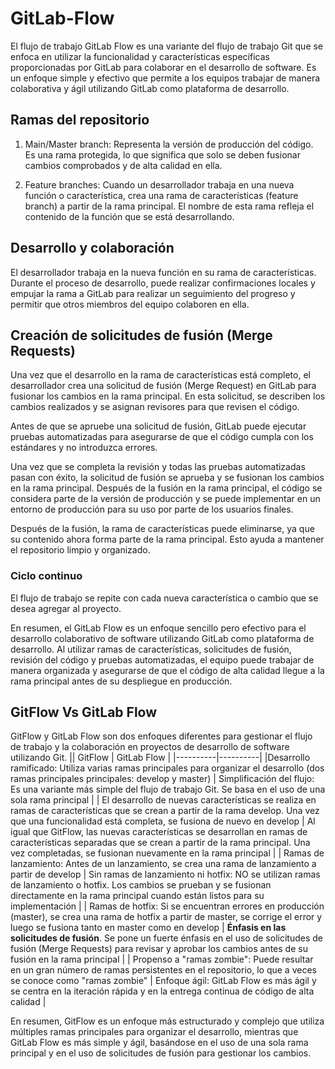 # GitLab-Flow

El flujo de trabajo GitLab Flow es una variante del flujo de trabajo Git que se enfoca en utilizar la funcionalidad y características específicas proporcionadas por GitLab para colaborar en el desarrollo de software. Es un enfoque simple y efectivo que permite a los equipos trabajar de manera colaborativa y ágil utilizando GitLab como plataforma de desarrollo.

## Ramas del repositorio

1. Main/Master branch: Representa la versión de producción del código. Es una rama protegida, lo que significa que solo se deben fusionar cambios comprobados y de alta calidad en ella.

2. Feature branches: Cuando un desarrollador trabaja en una nueva función o característica, crea una rama de características (feature branch) a partir de la rama principal. El nombre de esta rama refleja el contenido de la función que se está desarrollando.

## Desarrollo y colaboración

El desarrollador trabaja en la nueva función en su rama de características. Durante el proceso de desarrollo, puede realizar confirmaciones locales y empujar la rama a GitLab para realizar un seguimiento del progreso y permitir que otros miembros del equipo colaboren en ella.

## Creación de solicitudes de fusión (Merge Requests)

Una vez que el desarrollo en la rama de características está completo, el desarrollador crea una solicitud de fusión (Merge Request) en GitLab para fusionar los cambios en la rama principal. En esta solicitud, se describen los cambios realizados y se asignan revisores para que revisen el código.

Antes de que se apruebe una solicitud de fusión, GitLab puede ejecutar pruebas automatizadas para asegurarse de que el código cumpla con los estándares y no introduzca errores.

Una vez que se completa la revisión y todas las pruebas automatizadas pasan con éxito, la solicitud de fusión se aprueba y se fusionan los cambios en la rama principal. Después de la fusión en la rama principal, el código se considera parte de la versión de producción y se puede implementar en un entorno de producción para su uso por parte de los usuarios finales.

Después de la fusión, la rama de características puede eliminarse, ya que su contenido ahora forma parte de la rama principal. Esto ayuda a mantener el repositorio limpio y organizado.

### Ciclo continuo

El flujo de trabajo se repite con cada nueva característica o cambio que se desea agregar al proyecto.

En resumen, el GitLab Flow es un enfoque sencillo pero efectivo para el desarrollo colaborativo de software utilizando GitLab como plataforma de desarrollo. Al utilizar ramas de características, solicitudes de fusión, revisión del código y pruebas automatizadas, el equipo puede trabajar de manera organizada y asegurarse de que el código de alta calidad llegue a la rama principal antes de su despliegue en producción.

## GitFlow Vs GitLab Flow

GitFlow y GitLab Flow son dos enfoques diferentes para gestionar el flujo de trabajo y la colaboración en proyectos de desarrollo de software utilizando Git.
|| GitFlow | GitLab Flow |
|----------|----------|
|Desarrollo ramificado: Utiliza varias ramas principales para organizar el desarrollo (dos ramas principales principales: develop y master) | Simplificación del flujo: Es una variante más simple del flujo de trabajo Git. Se basa en el uso de una sola rama principal |
| El desarrollo de nuevas características se realiza en ramas de características que se crean a partir de la rama develop. Una vez que una funcionalidad está completa, se fusiona de nuevo en develop | Al igual que GitFlow, las nuevas características se desarrollan en ramas de características separadas que se crean a partir de la rama principal. Una vez completadas, se fusionan nuevamente en la rama principal |
| Ramas de lanzamiento: Antes de un lanzamiento, se crea una rama de lanzamiento a partir de develop | Sin ramas de lanzamiento ni hotfix: NO se utilizan ramas de lanzamiento o hotfix. Los cambios se prueban y se fusionan directamente en la rama principal cuando están listos para su implementación |
| Ramas de hotfix: Si se encuentran errores en producción (master), se crea una rama de hotfix a partir de master, se corrige el error y luego se fusiona tanto en master como en develop | **Énfasis en las solicitudes de fusión**. Se pone un fuerte énfasis en el uso de solicitudes de fusión (Merge Requests) para revisar y aprobar los cambios antes de su fusión en la rama principal |
| Propenso a "ramas zombie": Puede resultar en un gran número de ramas persistentes en el repositorio, lo que a veces se conoce como "ramas zombie" | Enfoque ágil: GitLab Flow es más ágil y se centra en la iteración rápida y en la entrega continua de código de alta calidad |

En resumen, GitFlow es un enfoque más estructurado y complejo que utiliza múltiples ramas principales para organizar el desarrollo, mientras que GitLab Flow es más simple y ágil, basándose en el uso de una sola rama principal y en el uso de solicitudes de fusión para gestionar los cambios.
